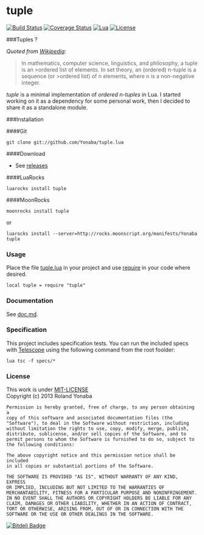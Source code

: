 tuple
=========

[![Build Status](https://travis-ci.org/Yonaba/tuple.lua.png)](https://travis-ci.org/Yonaba/tuple.lua)
[![Coverage Status](https://coveralls.io/repos/Yonaba/tuple.lua/badge.png?branch=master)](https://coveralls.io/r/Yonaba/tuple.lua?branch=master)
[![Lua](https://img.shields.io/badge/Lua-5.1%2C%205.2%2C%205.3%2C%20JIT-blue.svg)]()
[![License](http://img.shields.io/badge/Licence-MIT-brightgreen.svg)](LICENSE)

###Tuples ?

*Quoted from [Wikipedia](http://en.wikipedia.org/wiki/Tuple):*
>In mathematics, computer science, linguistics, and philosophy, a tuple is an >ordered list of elements. In set theory, an (ordered) n-tuple is a sequence (or >ordered list) of n elements, where n is a non-negative integer.


*tuple* is a minimal implementation of *ordered n-tuples* in Lua. I started working on it as a dependency for some personal work, then I decided to share it as a standalone module.

###Installation

####Git

    git clone git://github.com/Yonaba/tuple.lua

####Download

* See [releases](https://github.com/Yonaba/tuple.lua/releases)

####LuaRocks

    luarocks install tuple
    
####MoonRocks

    moonrocks install tuple

or 

    luarocks install --server=http://rocks.moonscript.org/manifests/Yonaba tuple
    
### Usage

Place the file [tuple.lua](tuple.lua) in your project and use [require](http://pgl.yoyo.org/luai/i/require) in your code where desired.

    local tuple = require "tuple"

### Documentation

See [doc.md](docs/doc.md).

### Specification

This project includes specification tests. You can run the included specs with [Telescope](https://github.com/norman/telescope) using the following 
command from the root foolder:

    lua tsc -f specs/*

### License

This work is under [MIT-LICENSE](http://www.opensource.org/licenses/mit-license.php)<br/>
Copyright (c) 2013 Roland Yonaba

    Permission is hereby granted, free of charge, to any person obtaining a
    copy of this software and associated documentation files (the
    "Software"), to deal in the Software without restriction, including
    without limitation the rights to use, copy, modify, merge, publish,
    distribute, sublicense, and/or sell copies of the Software, and to
    permit persons to whom the Software is furnished to do so, subject to
    the following conditions:

    The above copyright notice and this permission notice shall be included
    in all copies or substantial portions of the Software.

    THE SOFTWARE IS PROVIDED "AS IS", WITHOUT WARRANTY OF ANY KIND, EXPRESS
    OR IMPLIED, INCLUDING BUT NOT LIMITED TO THE WARRANTIES OF
    MERCHANTABILITY, FITNESS FOR A PARTICULAR PURPOSE AND NONINFRINGEMENT.
    IN NO EVENT SHALL THE AUTHORS OR COPYRIGHT HOLDERS BE LIABLE FOR ANY
    CLAIM, DAMAGES OR OTHER LIABILITY, WHETHER IN AN ACTION OF CONTRACT,
    TORT OR OTHERWISE, ARISING FROM, OUT OF OR IN CONNECTION WITH THE
    SOFTWARE OR THE USE OR OTHER DEALINGS IN THE SOFTWARE.

[![Bitdeli Badge](https://d2weczhvl823v0.cloudfront.net/Yonaba/tuple.lua/trend.png)](https://bitdeli.com/free "Bitdeli Badge")

